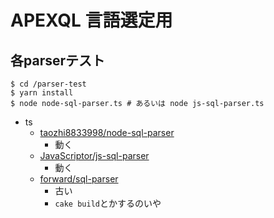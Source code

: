 # APEXQL 言語選定用
## 各parserテスト
```
$ cd /parser-test
$ yarn install
$ node node-sql-parser.ts # あるいは node js-sql-parser.ts
```

- ts
  - [taozhi8833998/node-sql-parser](https://github.com/taozhi8833998/node-sql-parser)
    - 動く
  - [JavaScriptor/js-sql-parser](https://github.com/JavaScriptor/js-sql-parser)
    - 動く
  - [forward/sql-parser](https://github.com/forward/sql-parser)
    - 古い
    - `cake build`とかするのいや
